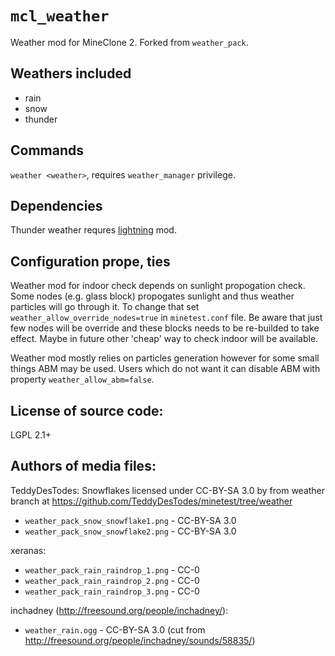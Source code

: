 `mcl_weather`
=======================
Weather mod for MineClone 2. Forked from `weather_pack`.

Weathers included
-----------------------
* rain
* snow
* thunder

Commands
-----------------------
`weather <weather>`, requires `weather_manager` privilege.

Dependencies
-----------------------
Thunder weather requres [lightning](https://github.com/minetest-mods/lightning) mod.

Configuration prope,  ties
-----------------------
Weather mod for indoor check depends on sunlight propogation check. Some nodes (e.g. glass block) propogates sunlight and thus weather particles will go through it. To change that set `weather_allow_override_nodes=true` in `minetest.conf` file. Be aware that just few nodes will be override and these blocks needs to be re-builded to take effect. Maybe in future other 'cheap' way to check indoor will be available.

Weather mod mostly relies on particles generation however for some small things ABM may be used. Users which do not want it can disable ABM with property `weather_allow_abm=false`.

License of source code:
-----------------------
LGPL 2.1+

Authors of media files:
-----------------------

TeddyDesTodes:
Snowflakes licensed under CC-BY-SA 3.0 by from weather branch at https://github.com/TeddyDesTodes/minetest/tree/weather

  * `weather_pack_snow_snowflake1.png` - CC-BY-SA 3.0
  * `weather_pack_snow_snowflake2.png` - CC-BY-SA 3.0

xeranas:

  * `weather_pack_rain_raindrop_1.png` - CC-0
  * `weather_pack_rain_raindrop_2.png` - CC-0
  * `weather_pack_rain_raindrop_3.png` - CC-0

inchadney (http://freesound.org/people/inchadney/):

  * `weather_rain.ogg` - CC-BY-SA 3.0 (cut from http://freesound.org/people/inchadney/sounds/58835/)

